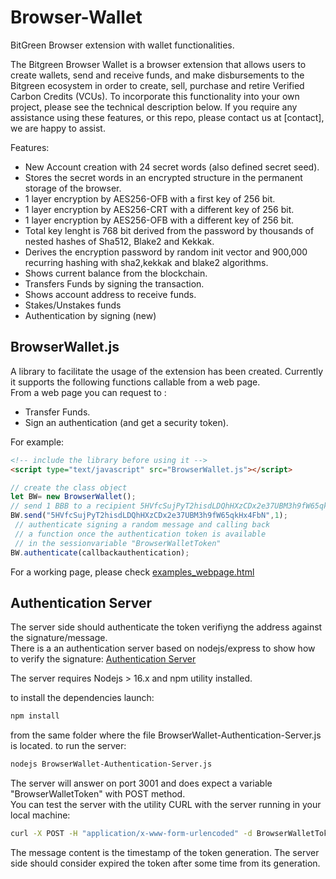 # Browser-Wallet
BitGreen Browser extension with wallet functionalities.

The Bitgreen Browser Wallet is a browser extension that allows users to create wallets, send and receive funds, and make disbursements to the Bitgreen ecosystem in order to create, sell, purchase and retire Verified Carbon Credits (VCUs). To incorporate this functionality into your own project, please see the technical description below. If you require any assistance using these features, or this repo, please contact us at [contact], we are happy to assist.

Features:
- New Account creation with 24 secret words (also defined secret seed).  
- Stores the secret words in an encrypted structure in the permanent storage of the browser.  
- 1 layer encryption by AES256-OFB with a first key of 256 bit.
- 1 layer encryption by AES256-CRT with a different key of 256 bit.
- 1 layer encryption by AES256-OFB with a different key of 256 bit.
- Total key lenght is 768 bit derived from the password by thousands of nested hashes of Sha512, Blake2  and Kekkak.  
- Derives the encryption password by random init vector and 900,000 recurring hashing with sha2,kekkak and blake2 algorithms.  
- Shows current balance from the blockchain.  
- Transfers Funds by signing the transaction.
- Shows account address to receive funds.
- Stakes/Unstakes funds
- Authentication by signing (new)

## BrowserWallet.js
A library to facilitate the usage of the extension has been created. Currently it supports the following functions callable from a web page.  
From a web page you can request to :  
- Transfer Funds.
- Sign an authentication (and get a security token).

For example:
```html
<!-- include the library before using it -->
<script type="text/javascript" src="BrowserWallet.js"></script>
```
```js
// create the class object
let BW= new BrowserWallet();
// send 1 BBB to a recipient 5HVfcSujPyT2hisdLDQhHXzCDx2e37UBM3h9fW65qkHx4FbN
BW.send("5HVfcSujPyT2hisdLDQhHXzCDx2e37UBM3h9fW65qkHx4FbN",1);
 // authenticate signing a random message and calling back 
 // a function once the authentication token is available 
 // in the sessionvariable "BrowserWalletToken"
BW.authenticate(callbackauthentication);
```

For a working page, please check [examples_webpage.html](examples_webpage.html)

## Authentication Server

The server side should authenticate the token verifiyng the address against the signature/message.  
There is a an authentication server based on nodejs/express to show how to verify the signature:
[Authentication Server](authentication-server/)  

The server requires Nodejs > 16.x and npm utility installed.  

to install the dependencies launch:  
```bash
npm install
```
from the same folder where the file BrowserWallet-Authentication-Server.js is located.
to run the server:
```bash
nodejs BrowserWallet-Authentication-Server.js
```

The server will answer on port 3001 and does expect a variable "BrowserWalletToken" with POST method.  
You can test the server with the utility CURL with the server running in your local machine:
```bash
curl -X POST -H "application/x-www-form-urlencoded" -d BrowserWalletToken='{"message":"1651209684994","signature":"0xfaca8deff055379324d6d172eefb48c9f53a78b6d1612c2e7e43effd3967b4344ffc486a9dc9afa08a1a15f5f46cb2d2317a31aab3ada5be866bb49599d7458d","address":"5EEdVDNbCB6jYKSzxH1puaGrhd2WWk1Xs3uoxrPAqJfkrnVs","publickey":"0x600a35e55307f1afc1379bb9e32bd10f5278554e97c7dfd4d6f43559f0fdd906"}' http://localhost:3001  
```
The message content is the timestamp of the token generation. The server side should consider expired the token after some time from its generation.  
















